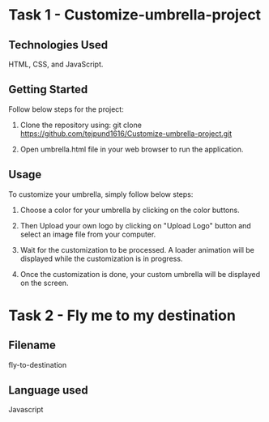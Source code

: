 # Task 1 - Customize-umbrella-project

## Technologies Used
HTML, CSS, and JavaScript.

## Getting Started
Follow below steps for the project:

1. Clone the repository using:
   git clone https://github.com/tejpund1616/Customize-umbrella-project.git

2. Open umbrella.html file in your web browser to run the application.

## Usage
To customize your umbrella, simply follow below steps:

1. Choose a color for your umbrella by clicking on the color buttons.

2. Then Upload your own logo by clicking on "Upload Logo" button and select an image file from your computer.

3. Wait for the customization to be processed. A loader animation will be displayed while the customization is in progress.

4. Once the customization is done, your custom umbrella will be displayed on the screen.

# Task 2 - Fly me to my destination

## Filename 
   fly-to-destination

## Language used 
   Javascript
